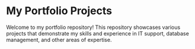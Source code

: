 # My Portfolio Projects

Welcome to my portfolio repository! This repository showcases various projects that demonstrate my skills and experience in IT support, database management, and other areas of expertise.
